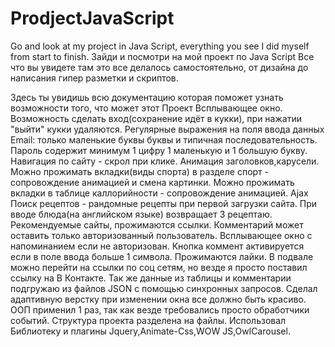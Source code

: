 # ProdjectJavaScript

Go and look at my project in Java Script, everything you see I did myself from start to finish.
Зайди и посмотри на мой проект по Java Script Все что вы увидете там это все делалось самостоятельно, от дизайна до написания гипер разметки и скриптов.

Здесь ты увидишь всю документацию которая поможет узнать возможности того, что может этот Проект
Всплывающее окно.
Возможность сделать вход(сохранение идёт в кукки), при нажатии "выйти" кукки удаляются.
Регулярные выражения на поля ввода данных Email: только маленькие буквы буквы и типичная последовательность.
Пароль содержит минимум 1 цифру 1 маленькую и 1 большую букву.
Навигация по сайту - скрол при клике.
Анимация заголовков,карусели.
Можно прожимать вкладки(виды спорта) в разделе спорт - сопровождение анимацией и смена картинки.
Можно прожимать вкладки в таблице каллорийности - сопровождение анимацией.
Ajax Поиск рецептов - рандомные рецепты при первой загрузки сайта. При вводе блюда(на английском языке) возвращает 3 рецептаю.
Рекомендуемые сайты, прожимаются ссылки.
Комментарий может оставить только авторизованный пользователь. Всплывающее окно с напоминанием если не авторизован.
Кнопка коммент активируется если в поле ввода больше 1 символа.
Прожимаются лайки.
В подвале можно перейти на ссылки по соц сетям, но везде я просто поставил ссылку на В Контакте.
Так же данные из таблицы и комментарии подгружаю из файлов JSON с помощью синхронных запросов.
Сделал адаптивную верстку при изменении окна все должно быть красиво.
ООП применил 1 раз, так как везде требовались просто обработчики событий.
Структура проекта разделена на файлы.
Использовал Библиотеку и плагины Jquery,Animate-Css,WOW JS,OwlCarousel.

